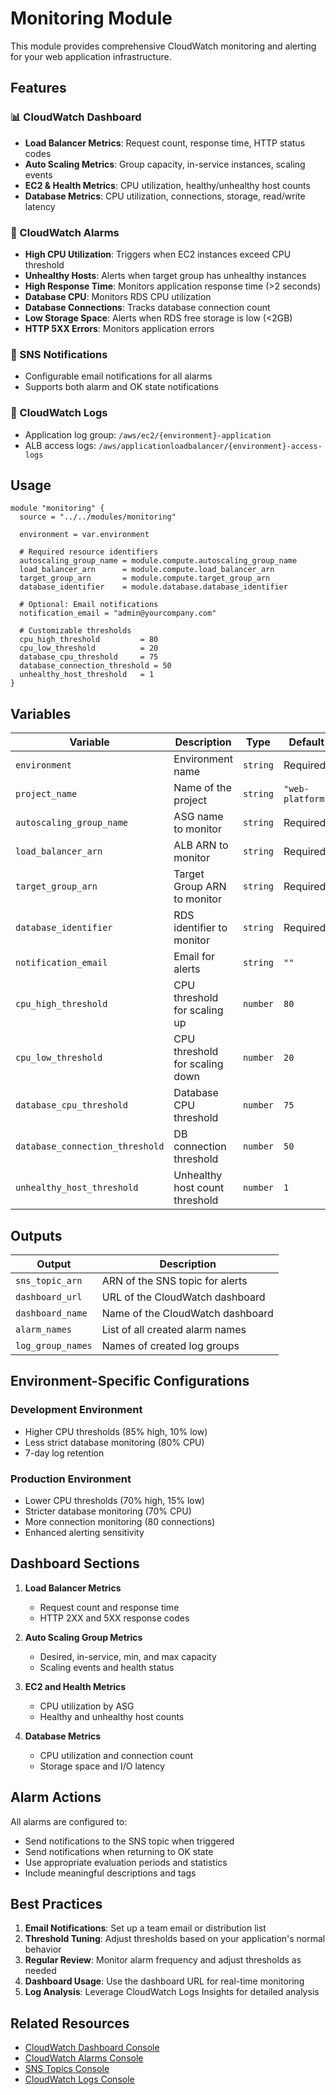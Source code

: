 # Monitoring Module

This module provides comprehensive CloudWatch monitoring and alerting for your web application infrastructure.

## Features

### 📊 CloudWatch Dashboard
- **Load Balancer Metrics**: Request count, response time, HTTP status codes
- **Auto Scaling Metrics**: Group capacity, in-service instances, scaling events
- **EC2 & Health Metrics**: CPU utilization, healthy/unhealthy host counts
- **Database Metrics**: CPU utilization, connections, storage, read/write latency

### 🚨 CloudWatch Alarms
- **High CPU Utilization**: Triggers when EC2 instances exceed CPU threshold
- **Unhealthy Hosts**: Alerts when target group has unhealthy instances
- **High Response Time**: Monitors application response time (>2 seconds)
- **Database CPU**: Monitors RDS CPU utilization
- **Database Connections**: Tracks database connection count
- **Low Storage Space**: Alerts when RDS free storage is low (<2GB)
- **HTTP 5XX Errors**: Monitors application errors

### 📧 SNS Notifications
- Configurable email notifications for all alarms
- Supports both alarm and OK state notifications

### 📝 CloudWatch Logs
- Application log group: `/aws/ec2/{environment}-application`
- ALB access logs: `/aws/applicationloadbalancer/{environment}-access-logs`

## Usage

```hcl
module "monitoring" {
  source = "../../modules/monitoring"
  
  environment = var.environment
  
  # Required resource identifiers
  autoscaling_group_name = module.compute.autoscaling_group_name
  load_balancer_arn      = module.compute.load_balancer_arn
  target_group_arn       = module.compute.target_group_arn
  database_identifier    = module.database.database_identifier
  
  # Optional: Email notifications
  notification_email = "admin@yourcompany.com"
  
  # Customizable thresholds
  cpu_high_threshold         = 80
  cpu_low_threshold          = 20
  database_cpu_threshold     = 75
  database_connection_threshold = 50
  unhealthy_host_threshold   = 1
}
```

## Variables

| Variable | Description | Type | Default |
|----------|-------------|------|---------|
| `environment` | Environment name | `string` | Required |
| `project_name` | Name of the project | `string` | `"web-platform"` |
| `autoscaling_group_name` | ASG name to monitor | `string` | Required |
| `load_balancer_arn` | ALB ARN to monitor | `string` | Required |
| `target_group_arn` | Target Group ARN to monitor | `string` | Required |
| `database_identifier` | RDS identifier to monitor | `string` | Required |
| `notification_email` | Email for alerts | `string` | `""` |
| `cpu_high_threshold` | CPU threshold for scaling up | `number` | `80` |
| `cpu_low_threshold` | CPU threshold for scaling down | `number` | `20` |
| `database_cpu_threshold` | Database CPU threshold | `number` | `75` |
| `database_connection_threshold` | DB connection threshold | `number` | `50` |
| `unhealthy_host_threshold` | Unhealthy host count threshold | `number` | `1` |

## Outputs

| Output | Description |
|--------|-------------|
| `sns_topic_arn` | ARN of the SNS topic for alerts |
| `dashboard_url` | URL of the CloudWatch dashboard |
| `dashboard_name` | Name of the CloudWatch dashboard |
| `alarm_names` | List of all created alarm names |
| `log_group_names` | Names of created log groups |

## Environment-Specific Configurations

### Development Environment
- Higher CPU thresholds (85% high, 10% low)
- Less strict database monitoring (80% CPU)
- 7-day log retention

### Production Environment
- Lower CPU thresholds (70% high, 15% low)
- Stricter database monitoring (70% CPU)
- More connection monitoring (80 connections)
- Enhanced alerting sensitivity

## Dashboard Sections

1. **Load Balancer Metrics**
   - Request count and response time
   - HTTP 2XX and 5XX response codes

2. **Auto Scaling Group Metrics**
   - Desired, in-service, min, and max capacity
   - Scaling events and health status

3. **EC2 and Health Metrics**
   - CPU utilization by ASG
   - Healthy and unhealthy host counts

4. **Database Metrics**
   - CPU utilization and connection count
   - Storage space and I/O latency

## Alarm Actions

All alarms are configured to:
- Send notifications to the SNS topic when triggered
- Send notifications when returning to OK state
- Use appropriate evaluation periods and statistics
- Include meaningful descriptions and tags

## Best Practices

1. **Email Notifications**: Set up a team email or distribution list
2. **Threshold Tuning**: Adjust thresholds based on your application's normal behavior
3. **Regular Review**: Monitor alarm frequency and adjust thresholds as needed
4. **Dashboard Usage**: Use the dashboard URL for real-time monitoring
5. **Log Analysis**: Leverage CloudWatch Logs Insights for detailed analysis

## Related Resources

- [CloudWatch Dashboard Console](https://console.aws.amazon.com/cloudwatch/home#dashboards:)
- [CloudWatch Alarms Console](https://console.aws.amazon.com/cloudwatch/home#alarmsV2:)
- [SNS Topics Console](https://console.aws.amazon.com/sns/v3/home#/topics)
- [CloudWatch Logs Console](https://console.aws.amazon.com/cloudwatch/home#logsV2:)
